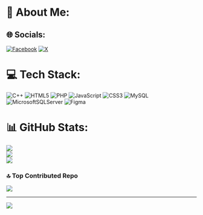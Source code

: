 # 💫 About Me:


## 🌐 Socials:
[![Facebook](https://img.shields.io/badge/Facebook-%231877F2.svg?logo=Facebook&logoColor=white)](https://facebook.com/https://www.facebook.com/profile.php?id=100014329905562) [![X](https://img.shields.io/badge/X-black.svg?logo=X&logoColor=white)](https://x.com/https://x.com/ThinhMei) 

# 💻 Tech Stack:
![C++](https://img.shields.io/badge/c++-%2300599C.svg?style=plastic&logo=c%2B%2B&logoColor=white) ![HTML5](https://img.shields.io/badge/html5-%23E34F26.svg?style=plastic&logo=html5&logoColor=white) ![PHP](https://img.shields.io/badge/php-%23777BB4.svg?style=plastic&logo=php&logoColor=white) ![JavaScript](https://img.shields.io/badge/javascript-%23323330.svg?style=plastic&logo=javascript&logoColor=%23F7DF1E) ![CSS3](https://img.shields.io/badge/css3-%231572B6.svg?style=plastic&logo=css3&logoColor=white) ![MySQL](https://img.shields.io/badge/mysql-4479A1.svg?style=plastic&logo=mysql&logoColor=white) ![MicrosoftSQLServer](https://img.shields.io/badge/Microsoft%20SQL%20Server-CC2927?style=plastic&logo=microsoft%20sql%20server&logoColor=white) ![Figma](https://img.shields.io/badge/figma-%23F24E1E.svg?style=plastic&logo=figma&logoColor=white)
# 📊 GitHub Stats:
![](https://github-readme-stats.vercel.app/api?username=mdt3001&theme=dark&hide_border=false&include_all_commits=false&count_private=false)<br/>
![](https://github-readme-streak-stats.herokuapp.com/?user=mdt3001&theme=dark&hide_border=false)<br/>
![](https://github-readme-stats.vercel.app/api/top-langs/?username=mdt3001&theme=dark&hide_border=false&include_all_commits=false&count_private=false&layout=compact)

### 🔝 Top Contributed Repo
![](https://github-contributor-stats.vercel.app/api?username=mdt3001&limit=5&theme=dark&combine_all_yearly_contributions=true)

---
[![](https://visitcount.itsvg.in/api?id=mdt3001&icon=0&color=0)](https://visitcount.itsvg.in)

<!-- Proudly created with GPRM ( https://gprm.itsvg.in ) -->
